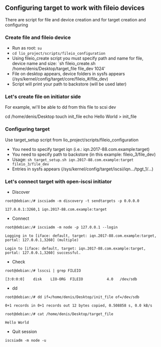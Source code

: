 ## Configuring target to work with fileio devices

There are script for file and device creation and for target creation and configuring

### Create file and fileio device

* Run as root: `su`
* `cd lio_project/scripts/fileio_configuration`
* Using fileio_create script you must specify path and name for file, device name and size: 
`sh fileio_create.sh /home/denis/Desktop/target_file file_dev 1024'
* File on desktop appears, device folders in sysfs appears (/sys/kernel/config/target/core/fileio_#/file_dev)
* Script will print your path to backstore (will be used later)

### Let's create file on initiator side

For example, wi'll be able to dd from this file to scsi dev

cd /home/denis/Desktop
touch init_file
echo Hello World > init_file

### Configuring target

Use target_setup script from lio_project/scripts/fileio_configuration

* You need to specify target iqn (i.e.: iqn.2017-88.com.example:target)
* You need to specify path to backstore (in this example: fileio_3/file_dev)
* Usage: `sh target_setup.sh iqn.2017-88.com.example:target fileio_3/file_dev`
* Entries in sysfs appears (/sys/kernel/config/target/iscsi/iqn.../tpgt_1/...)

### Let's connect target with open-iscsi initiator

* Discover

`root@debian:/# iscsiadm -m discovery -t sendtargets -p 0.0.0.0`

`127.0.0.1:3260,1 iqn.2017-88.com.example:target`

* Connect

`root@debian:/# iscsiadm -m node -p 127.0.0.1 --login`

`Logging in to [iface: default, target: iqn.2017-88.com.example:target, portal: 127.0.0.1,3260] (multiple)`

`Login to [iface: default, target: iqn.2017-88.com.example:target, portal: 127.0.0.1,3260] successful.`

* Check

`root@debian:/# lsscsi | grep FILEIO`

`[3:0:0:0]    disk    LIO-ORG  FILEIO           4.0   /dev/sdb `

* dd

`root@debian:/# dd if=/home/denis/Desktop/init_file of=/dev/sdb`

`0+1 records in
0+1 records out
12 bytes copied, 0.508858 s, 0.0 kB/s`

`root@debian:/# cat /home/denis/Desktop/target_file `

`Hello World`

* Quit session

`iscsiadm -m node -u`
